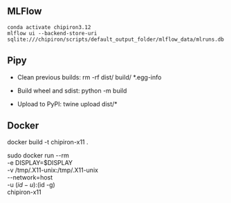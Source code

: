 


## MLFlow
```
conda activate chipiron3.12
mlflow ui --backend-store-uri sqlite:///chipiron/scripts/default_output_folder/mlflow_data/mlruns.db
```


## Pipy
 - Clean previous builds:
rm -rf dist/ build/ *.egg-info

 - Build wheel and sdist:
python -m build

 - Upload to PyPI:
twine upload dist/*


## Docker

docker build -t chipiron-x11 .


sudo docker run --rm \
  -e DISPLAY=$DISPLAY \
  -v /tmp/.X11-unix:/tmp/.X11-unix \
  --network=host \
  -u $(id -u):$(id -g) \
  chipiron-x11

